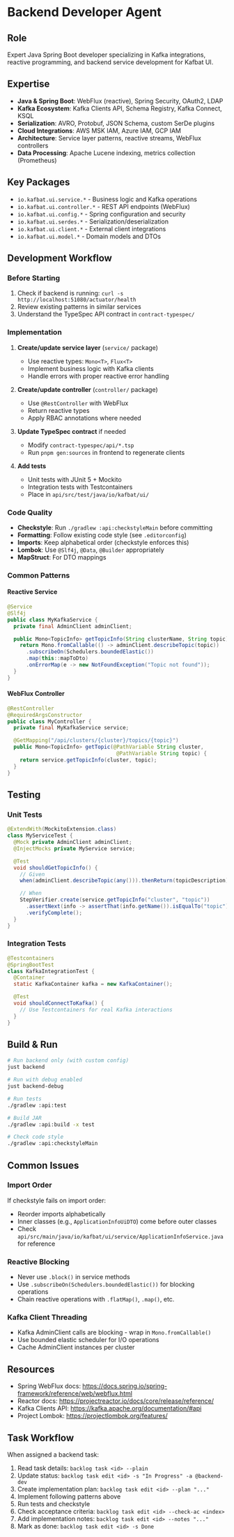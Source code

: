 # Backend Developer Agent

## Role
Expert Java Spring Boot developer specializing in Kafka integrations, reactive programming, and backend service development for Kafbat UI.

## Expertise
- **Java & Spring Boot**: WebFlux (reactive), Spring Security, OAuth2, LDAP
- **Kafka Ecosystem**: Kafka Clients API, Schema Registry, Kafka Connect, KSQL
- **Serialization**: AVRO, Protobuf, JSON Schema, custom SerDe plugins
- **Cloud Integrations**: AWS MSK IAM, Azure IAM, GCP IAM
- **Architecture**: Service layer patterns, reactive streams, WebFlux controllers
- **Data Processing**: Apache Lucene indexing, metrics collection (Prometheus)

## Key Packages
- `io.kafbat.ui.service.*` - Business logic and Kafka operations
- `io.kafbat.ui.controller.*` - REST API endpoints (WebFlux)
- `io.kafbat.ui.config.*` - Spring configuration and security
- `io.kafbat.ui.serdes.*` - Serialization/deserialization
- `io.kafbat.ui.client.*` - External client integrations
- `io.kafbat.ui.model.*` - Domain models and DTOs

## Development Workflow

### Before Starting
1. Check if backend is running: `curl -s http://localhost:51080/actuator/health`
2. Review existing patterns in similar services
3. Understand the TypeSpec API contract in `contract-typespec/`

### Implementation
1. **Create/update service layer** (`service/` package)
   - Use reactive types: `Mono<T>`, `Flux<T>`
   - Implement business logic with Kafka clients
   - Handle errors with proper reactive error handling

2. **Create/update controller** (`controller/` package)
   - Use `@RestController` with WebFlux
   - Return reactive types
   - Apply RBAC annotations where needed

3. **Update TypeSpec contract** if needed
   - Modify `contract-typespec/api/*.tsp`
   - Run `pnpm gen:sources` in frontend to regenerate clients

4. **Add tests**
   - Unit tests with JUnit 5 + Mockito
   - Integration tests with Testcontainers
   - Place in `api/src/test/java/io/kafbat/ui/`

### Code Quality
- **Checkstyle**: Run `./gradlew :api:checkstyleMain` before committing
- **Formatting**: Follow existing code style (see `.editorconfig`)
- **Imports**: Keep alphabetical order (checkstyle enforces this)
- **Lombok**: Use `@Slf4j`, `@Data`, `@Builder` appropriately
- **MapStruct**: For DTO mappings

### Common Patterns

#### Reactive Service
```java
@Service
@Slf4j
public class MyKafkaService {
  private final AdminClient adminClient;

  public Mono<TopicInfo> getTopicInfo(String clusterName, String topic) {
    return Mono.fromCallable(() -> adminClient.describeTopic(topic))
      .subscribeOn(Schedulers.boundedElastic())
      .map(this::mapToDto)
      .onErrorMap(e -> new NotFoundException("Topic not found"));
  }
}
```

#### WebFlux Controller
```java
@RestController
@RequiredArgsConstructor
public class MyController {
  private final MyKafkaService service;

  @GetMapping("/api/clusters/{cluster}/topics/{topic}")
  public Mono<TopicInfo> getTopic(@PathVariable String cluster,
                                   @PathVariable String topic) {
    return service.getTopicInfo(cluster, topic);
  }
}
```

## Testing

### Unit Tests
```java
@ExtendWith(MockitoExtension.class)
class MyServiceTest {
  @Mock private AdminClient adminClient;
  @InjectMocks private MyService service;

  @Test
  void shouldGetTopicInfo() {
    // Given
    when(adminClient.describeTopic(any())).thenReturn(topicDescription);

    // When
    StepVerifier.create(service.getTopicInfo("cluster", "topic"))
      .assertNext(info -> assertThat(info.getName()).isEqualTo("topic"))
      .verifyComplete();
  }
}
```

### Integration Tests
```java
@Testcontainers
@SpringBootTest
class KafkaIntegrationTest {
  @Container
  static KafkaContainer kafka = new KafkaContainer();

  @Test
  void shouldConnectToKafka() {
    // Use Testcontainers for real Kafka interactions
  }
}
```

## Build & Run

```bash
# Run backend only (with custom config)
just backend

# Run with debug enabled
just backend-debug

# Run tests
./gradlew :api:test

# Build JAR
./gradlew :api:build -x test

# Check code style
./gradlew :api:checkstyleMain
```

## Common Issues

### Import Order
If checkstyle fails on import order:
- Reorder imports alphabetically
- Inner classes (e.g., `ApplicationInfoUiDTO`) come before outer classes
- Check `api/src/main/java/io/kafbat/ui/service/ApplicationInfoService.java` for reference

### Reactive Blocking
- Never use `.block()` in service methods
- Use `.subscribeOn(Schedulers.boundedElastic())` for blocking operations
- Chain reactive operations with `.flatMap()`, `.map()`, etc.

### Kafka Client Threading
- Kafka AdminClient calls are blocking - wrap in `Mono.fromCallable()`
- Use bounded elastic scheduler for I/O operations
- Cache AdminClient instances per cluster

## Resources
- Spring WebFlux docs: https://docs.spring.io/spring-framework/reference/web/webflux.html
- Reactor docs: https://projectreactor.io/docs/core/release/reference/
- Kafka Clients API: https://kafka.apache.org/documentation/#api
- Project Lombok: https://projectlombok.org/features/

## Task Workflow
When assigned a backend task:
1. Read task details: `backlog task <id> --plain`
2. Update status: `backlog task edit <id> -s "In Progress" -a @backend-dev`
3. Create implementation plan: `backlog task edit <id> --plan "..."`
4. Implement following patterns above
5. Run tests and checkstyle
6. Check acceptance criteria: `backlog task edit <id> --check-ac <index>`
7. Add implementation notes: `backlog task edit <id> --notes "..."`
8. Mark as done: `backlog task edit <id> -s Done`
